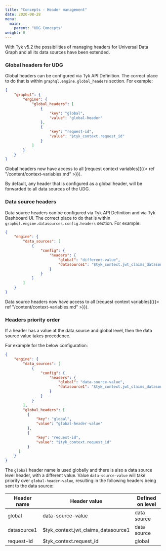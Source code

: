 ```yaml
---
title: "Concepts - Header management"
date: 2020-08-28
menu:
  main:
    parent: "UDG Concepts"
weight: 0
---
```

With Tyk v5.2 the possibilities of managing headers for Universal Data Graph and all its data sources have been extended.

### Global headers for UDG

Global headers can be configured via Tyk API Definition. The correct place to do that is within `graphql.engine.global_headers` section. For example:

```json
{
    "graphql": {
        "engine": {
            "global_headers": [
                {
                    "key": "global",
                    "value": "global-header"
                },
                {
                    "key": "request-id",
                    "value": "$tyk_context.request_id"
                }
            ]
        }
    }
}
```

Global headers now have access to all [request context variables]({{< ref "/content/context-variables.md" >}}).

By default, any header that is configured as a global header, will be forwarded to all data sources of the UDG.

### Data source headers

Data source headers can be configured via Tyk API Definition and via Tyk Dashboard UI. The correct place to do that is within `graphql.engine.datasources.config.headers` section. For example:

```json
{
    "engine": {
        "data_sources": [
            {
                "config": {
                    "headers": {
                        "global": "different-value",
                        "datasource1": "$tyk_context.jwt_claims_datasource1"
                    }
                }
            }
        ]
    }
}
```

Data source headers now have access to all [request context variables]({{< ref "/content/context-variables.md" >}}).

### Headers priority order

If a header has a value at the data source and global level, then the data source value takes precedence.

For example for the below configuration:

```json
{
    "engine": {
        "data_sources": [
            {
                "config": {
                    "headers": {
                        "global": "data-source-value",
                        "datasource1": "$tyk_context.jwt_claims_datasource1"
                    }
                }
            }
        ],
        "global_headers": [
          {
              "key": "global",
              "value": "global-header-value"
          },
          {
              "key": "request-id",
              "value": "$tyk_context.request_id"
          }
      ]
    }
}
```

The `global` header name is used globally and there is also a data source level header, with a different value. Value `data-source-value` will take priority over `global-header-value`, resulting in the following headers being sent to the data source:

| Header name | Header value                        | Defined on level |
|-------------|-------------------------------------|------------------|
| global      | data-source-value                   | data source      |
| datasource1 | $tyk_context.jwt_claims_datasource1 | data source      |
| request-id  | $tyk_context.request_id             | global           |